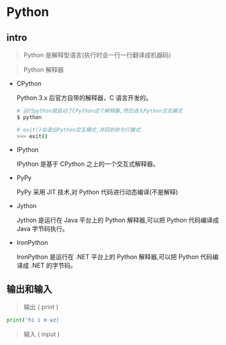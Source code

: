 # Python

## intro

> Python 是解释型语言(执行时会一行一行翻译成机器码)

> Python 解释器

- CPython

  Python 3.x 后官方自带的解释器，C 语言开发的。

  ```bash
  # 运行python就启动了CPython这个解释器,然后进入Python交互模式
  $ python

  # exit()会退出Python交互模式,并回到命令行模式
  >>> exit()
  ```

- IPython

  IPython 是基于 CPython 之上的一个交互式解释器。

- PyPy

  PyPy 采用 JIT 技术,对 Python 代码进行动态编译(不是解释)

- Jython

  Jython 是运行在 Java 平台上的 Python 解释器,可以把 Python 代码编译成 Java 字节码执行。

- IronPython

  IronPython 是运行在 .NET 平台上的 Python 解释器,可以把 Python 代码编译成 .NET 的字节码。

## 输出和输入

> 输出 ( print )

```python
print('hi i m wz)
```

> 输入 ( input )
